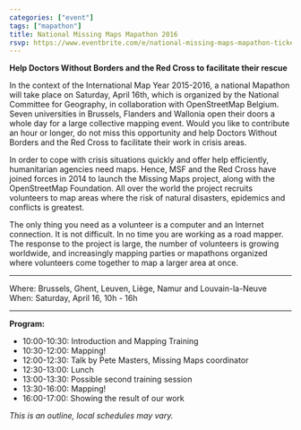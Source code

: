 ```yaml
---
categories: ["event"]
tags: ["mapathon"]
title: National Missing Maps Mapathon 2016
rsvp: https://www.eventbrite.com/e/national-missing-maps-mapathon-tickets-23149918028
---
```


**Help Doctors Without Borders and the Red Cross to facilitate their rescue**

In the context of the International Map Year 2015-2016, a national Mapathon will take place on Saturday, April 16th, which is organized by the National Committee for Geography, in collaboration with OpenStreetMap Belgium. Seven universities in Brussels, Flanders and Wallonia open their doors a whole day for a large collective mapping event. Would you like to contribute an hour or longer, do not miss this opportunity and help Doctors Without Borders and the Red Cross to facilitate their work in crisis areas.

In order to cope with crisis situations quickly and offer help efficiently, humanitarian agencies need maps. Hence, MSF and the Red Cross have joined forces in 2014 to launch the Missing Maps project, along with the OpenStreetMap Foundation. All over the world the project recruits volunteers to map areas where the risk of natural disasters, epidemics and conflicts is greatest.

The only thing you need as a volunteer is a computer and an Internet connection. It is not difficult. In no time you are working as a road mapper. The response to the project is large, the number of volunteers is growing worldwide, and increasingly mapping parties or mapathons organized where volunteers come together to map a larger area at once.

---

Where: Brussels, Ghent, Leuven, Liège, Namur and Louvain-la-Neuve
When: Saturday, April 16, 10h - 16h

---

**Program:**

- 10:00-10:30: Introduction and Mapping Training
- 10:30-12:00: Mapping!
- 12:00-12:30: Talk by Pete Masters, Missing Maps coordinator
- 12:30-13:00: Lunch
- 13:00-13:30: Possible second training session
- 13:30-16:00: Mapping!
- 16:00-17:00: Showing the result of our work

*This is an outline, local schedules may vary.*
